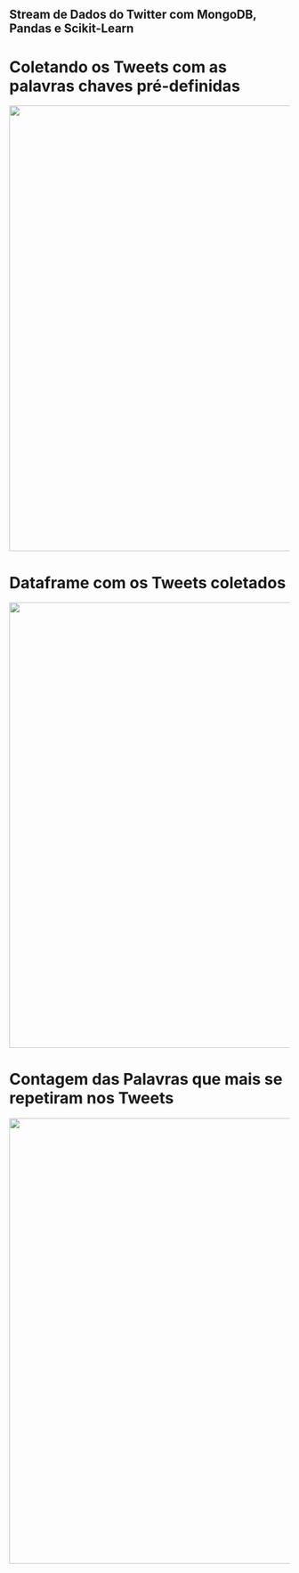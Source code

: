 ## Stream de Dados do Twitter com MongoDB, Pandas e Scikit-Learn

# Coletando os Tweets com as palavras chaves pré-definidas
<center><img src="https://user-images.githubusercontent.com/61481422/104054175-5d45d280-51cb-11eb-81f7-f7a0e7b56379.jpg" alt="" width="800"></center>


# Dataframe com os Tweets coletados
<center><img src="https://user-images.githubusercontent.com/61481422/104054339-ad249980-51cb-11eb-8915-67a4dcc987d4.jpg" alt="" width="800"></center>


# Contagem das Palavras que mais se repetiram nos Tweets
<center><img src="https://user-images.githubusercontent.com/61481422/104054388-c3325a00-51cb-11eb-9c1d-66512047de00.jpg" alt="" width="800"></center>